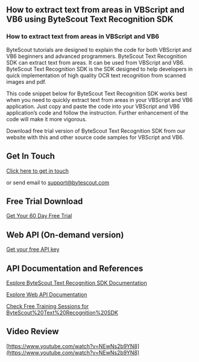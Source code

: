 ## How to extract text from areas in VBScript and VB6 using ByteScout Text Recognition SDK

### How to extract text from areas in VBScript and VB6

ByteScout tutorials are designed to explain the code for both VBScript and VB6 beginners and advanced programmers. ByteScout Text Recognition SDK can extract text from areas. It can be used from VBScript and VB6. ByteScout Text Recognition SDK is the SDK designed to help developers in quick implementation of high quality OCR text recognition from scanned images and pdf.

This code snippet below for ByteScout Text Recognition SDK works best when you need to quickly extract text from areas in your VBScript and VB6 application. Just copy and paste the code into your VBScript and VB6 application’s code and follow the instruction. Further enhancement of the code will make it more vigorous.

Download free trial version of ByteScout Text Recognition SDK from our website with this and other source code samples for VBScript and VB6.

## Get In Touch

[Click here to get in touch](https://bytescout.zendesk.com/hc/en-us/requests/new?subject=ByteScout%20Text%20Recognition%20SDK%20Question)

or send email to [support@bytescout.com](mailto:support@bytescout.com?subject=ByteScout%20Text%20Recognition%20SDK%20Question) 

## Free Trial Download

[Get Your 60 Day Free Trial](https://bytescout.com/download/web-installer?utm_source=github-readme)

## Web API (On-demand version)

[Get your free API key](https://pdf.co/documentation/api?utm_source=github-readme)

## API Documentation and References

[Explore ByteScout Text Recognition SDK Documentation](https://bytescout.com/documentation/index.html?utm_source=github-readme)

[Explore Web API Documentation](https://pdf.co/documentation/api?utm_source=github-readme)

[Check Free Training Sessions for ByteScout%20Text%20Recognition%20SDK](https://academy.bytescout.com/)

## Video Review

[https://www.youtube.com/watch?v=NEwNs2b9YN8](https://www.youtube.com/watch?v=NEwNs2b9YN8)